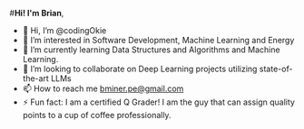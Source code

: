 #**Hi!  I'm Brian**,
- 👋 Hi, I’m @codingOkie
- 👀 I’m interested in Software Development, Machine Learning and Energy
- 🌱 I’m currently learning Data Structures and Algorithms and Machine Learning.
- 💞️ I’m looking to collaborate on Deep Learning projects utilizing state-of-the-art LLMs
- 📫 How to reach me bminer.pe@gmail.com
- ⚡ Fun fact: I am a certified Q Grader!  I am the guy that can assign quality points to a cup of coffee professionally.

<!---
codingOkie/codingOkie is a ✨ special ✨ repository because its `README.md` (this file) appears on your GitHub profile.
You can click the Preview link to take a look at your changes.
--->
